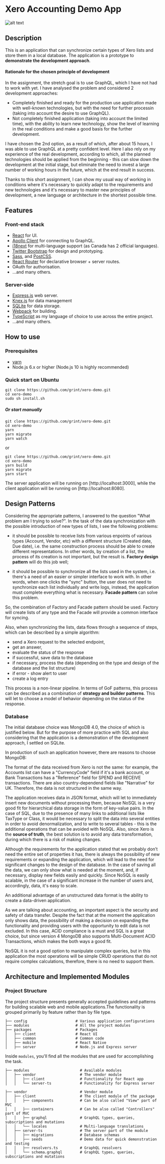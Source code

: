 
# Xero Accounting Demo App

![alt text](https://raw.githubusercontent.com/grint/xero-demo/master/docs/logo2.png)

## Description

This is an application that can synchronize certain types of Xero lists and store them in a local database. The application is a prototype to **demonstrate the development approach**.

#### Rationale for the chosen principle of development
In the assignment, the stretch goal is to use GraphQL, which I have not had to work with yet. I have analysed the problem and considered 2 development approaches:

- Completely finished and ready for the production use application made with well-known technologies, but with the need for further processin (taking into account the desire to use GraphQL).
- Not completely finished application (taking into account the limited time), with the ability to learn new technology, show the level of learning in the real conditions and make a good basis for the further development.

I have chosen the 2nd option, as a result of which, after about 15 hours, I was able to use GraphQL at a pretty confident level. Here I also rely on my experience of the real development, according to which, all the planned technologies should be applied from the beginning - this can slow down the development at the initial stage, but eliminate the need to invest a large number of working hours in the future, which at the end result in success.

Thanks to this short assignment, I can show my usual way of working in conditions where it's necessary to quickly adapt to the requirements and new technologies and it's necessary to master new principles of development, a new language or architecture in the shortest possible time.

## Features

### Front-end stack
- [React](https://facebook.github.io/react) for UI.
- [Apollo Client](http://dev.apollodata.com/react) for connecting to GraphQL.
- [i18next](https://www.npmjs.com/package/i18next) for multi-language support (as Canada has 2 official languages).
- [Twitter Bootstrap](https://getbootstrap.com) for design and prototyping.
- [Sass](https://sass-lang.com/), and [PostCSS](https://postcss.org).
- [React Router](https://reacttraining.com/react-router) for declarative browser + server routes.
- OAuth for authorisation.
- ...and many others.

### Server-side 
- [Express.js](https://expressjs.com) web server.
- [Knex.js](http://knexjs.org) for data management
- [SQLite](https://www.sqlite.org/index.html) for data storage.
- [Webpack](https://webpack.js.org) for building.
- [TypeScript](https://www.typescriptlang.org) as my language of choice to use across the entire project. 
- ...and many others.

## How to use

### Prerequisites
- [yarn](https://yarnpkg.com/lang/en/docs/install)
- Node.js 6.x or higher (Node.js 10 is highly recommended)

### Quick start on Ubuntu
```
git clone https://github.com/grint/xero-demo.git
cd xero-demo
sudo sh install.sh
```
##### Or start manually

```
git clone https://github.com/grint/xero-demo.git
cd xero-demo
yarn
yarn migrate
yarn watch
```
or

```
git clone https://github.com/grint/xero-demo.git
cd xero-demo
yarn build
yarn migrate
yarn start
```
The server application will be running on [http://localhost:3000], while the client application will be running on
[http://localhost:8080]. 

## Design Patterns
Considering the appropriate patterns, I answered to the question "What problem am I trying to solve?". In the task of the data synchronization with the possible introduction of new types of lists, I see the following problems:

- it should be possible to receive lists from various enpoints of various types (Account, Vendor, etc) with a different structure (Created date, Due date), i.e. the same construction process should be able to create different representations. In other words, by creation of a list, the process of its creation is not important, but the result is. **Factory design pattern** will do this job well;

- it should be possible to synchronize all the lists used in the system, i.e. there's a need of an easier or simpler interface to work with. In other words, when one clicks the "sync" button, the user does not need to synchronize each list individually and write logs, instead, the application must complete everything what is necessary. **Facade pattern** can solve this problem.

So, the combination of Factory and Facade pattern should be used. Factory will create lists of any type and the Facade will provide a common interface for syncing.

Also, when synchronizing the lists, data flows through a sequence of steps, which can be described by a simple algorithm:
- send a Xero request to the selected endpoint,
- get an answer,
- evaluate the status of the response
- if successful, save data to the database
- if necessary, process the data (depending on the type and design of the database and the list structure)
- if error - show alert to user
- create a log entry

This process is a non-linear pipeline. In terms of GoF patterns, this process can be described as a combination of **strategy and builder patterns**. This will let to choose a model of behavior depending on the status of the response.


### Database

The initial database choice was MongoDB 4.0, the choice of which is justified below. But for the purpose of more practice with SQL and also considering that the application is a demonstration of the development approach, I settled on SQLite. 

In production of such an application however, there are reasons to choose MongoDB:

The format of the data received from Xero is not the same: for example, the Accounts list can have a "CurrencyCode" field if it's a bank account, or Bank Transactions has a "Reference" field for SPEND and RECEIVE transactions. There are also country-dependend fields like "Narrative" for UK. Therefore, the data is not structured in the same way.

The application receives data in JSON format, which will let to immediately insert new documents without processing them, because NoSQL is a very good fit for hierarchical data storage in the form of key-value pairs. In the case of SQL, due to the presence of many links to additional lists like TaxType or Class, it would be necessary to split the data into several entities in order to avoid denormalization, and to write to several tables - this is the additional operations that can be avoided with NoSQL. Also, since Xero is the **source of truth**, the best solution is to avoid any data transformation, during which there is a risk of making changes.

Although the requirements for the application stated that we probably don’t need the entire set of properties it has, there is always the possibility of new requirements or expanding the application, which will lead to the need for significant changes to the design of the database. In the case of saving all the data, we can only show what is needed at the moment, and, if necessary, display new fields easily and quickly. Since NoSQL is easily scalable, in the case of a significant increase in the number of users and, accordingly, data, it's easy to scale.

An additional advantage of an unstructured data format is the ability to create a data-driven application.

As we are talking about accounting, an important aspect is the security and safety of data transfer. Despite the fact that at the moment the application only shows data, the possibility of making a decision on expanding the functionality and providing users with the opportunity to edit data is not excluded. In this case, ACID compliance is a must and SQL is a great choice, but since version 4 MongoDB also supports Multi-Document ACID Transactions, which makes the both ways a good fit.

NoSQL it is not a good option to manipulate complex queries, but in this application the most operations will be simple CRUD operations that do not require complex calculations, therefore, there is no need to support them.

## Architecture and Implemented Modules

### Project Structure

The project structure presents generally accepted guidelines and patterns for building scalable web and mobile
applications.The  functionality is grouped primarily by feature rather than by file type.

```
├── config                      # Various application configurations
├── modules                     # All the project modules
├── packages                    # Packages
│   ├── client                  # React UI
│   ├── common                  # Common code
│   ├── mobile                  # React Native 
│   ├── server                  # Node.js and Express server
```

Inside `modules`, you'll find all the  modules that are used for accomplishing the task. 
```
├── modules                       # Available modules
│   ├── vendor                    # The vendor module
│   │   ├── client                # Functionality for React app
│   │   └── server-ts             # Functionality for Express server
```

```
├── vendor                        # Vendor module
│   ├── client                    # The client module of the package
│   │   ├── components            # Can be also called "View" part of MVC
│   │   ├── containers            # Can be also called "Controllers" part of MVC
│   │   ├── graphql               # GraphQL types, queries, subscriptions and mutations
│   │   └── locales               # Multi-language translations
│   ├── server-ts                 # The server part of the module
│   │   ├── migrations            # Database schemas
│   │   ├── seeds                 # Demo data for quick demonstration and testing
│   │   ├── resolvers.ts          # GraphQL resolvers
│   │   └── schema.graphql        # GraphQL types, queries, subscriptions and mutations

```
